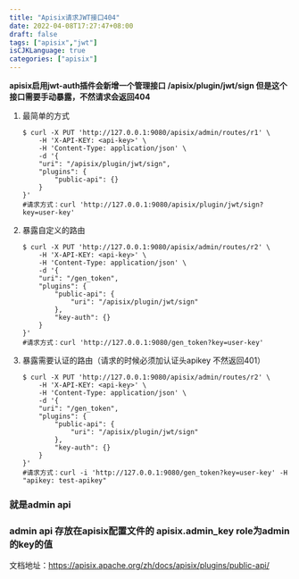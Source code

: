 ```yaml
---
title: "Apisix请求JWT接口404"
date: 2022-04-08T17:27:47+08:00
draft: false
tags: ["apisix","jwt"]
isCJKLanguage: true
categories: ["apisix"]
---
```


**apisix启用jwt-auth插件会新增一个管理接口 /apisix/plugin/jwt/sign 但是这个接口需要手动暴露，不然请求会返回404**

1. 最简单的方式

   ```shell
   $ curl -X PUT 'http://127.0.0.1:9080/apisix/admin/routes/r1' \
       -H 'X-API-KEY: <api-key>' \
       -H 'Content-Type: application/json' \
       -d '{
       "uri": "/apisix/plugin/jwt/sign",
       "plugins": {
           "public-api": {}
       }
   }'
   #请求方式：curl 'http://127.0.0.1:9080/apisix/plugin/jwt/sign?key=user-key'
   ```

2. 暴露自定义的路由

   ```shell
   $ curl -X PUT 'http://127.0.0.1:9080/apisix/admin/routes/r2' \
       -H 'X-API-KEY: <api-key>' \
       -H 'Content-Type: application/json' \
       -d '{
       "uri": "/gen_token",
       "plugins": {
           "public-api": {
               "uri": "/apisix/plugin/jwt/sign"
           },
           "key-auth": {}
       }
   }'
   #请求方式：curl 'http://127.0.0.1:9080/gen_token?key=user-key'
   ```

3. 暴露需要认证的路由（请求的时候必须加认证头apikey 不然返回401）

   ```shell
   $ curl -X PUT 'http://127.0.0.1:9080/apisix/admin/routes/r2' \
       -H 'X-API-KEY: <api-key>' \
       -H 'Content-Type: application/json' \
       -d '{
       "uri": "/gen_token",
       "plugins": {
           "public-api": {
               "uri": "/apisix/plugin/jwt/sign"
           },
           "key-auth": {}
       }
   }'
   #请求方式：curl -i 'http://127.0.0.1:9080/gen_token?key=user-key' -H "apikey: test-apikey"
   ```
   



### <api-key>就是admin api 

### admin api 存放在apisix配置文件的 apisix.admin_key role为admin 的key的值

文档地址：https://apisix.apache.org/zh/docs/apisix/plugins/public-api/

